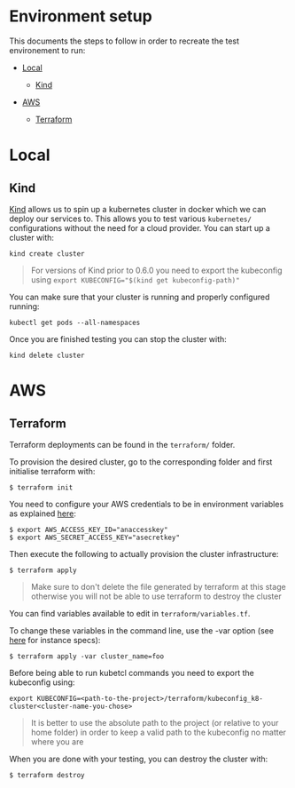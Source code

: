 # Environment setup

This documents the steps to follow in order to recreate the test environement to run:

+ [Local](#Local)
  + [Kind](#Kind)

+ [AWS](#AWS)
  + [Terraform](#Terraform)


# Local

## Kind

[Kind][kind] allows us to spin up a kubernetes cluster in docker which we can deploy our services to.
This allows you to test various `kubernetes/` configurations without the need for a cloud provider. You can start up a cluster with:

```
kind create cluster
```

> For versions of Kind prior to 0.6.0 you need to export the kubeconfig using `export KUBECONFIG="$(kind get kubeconfig-path)"`

You can make sure that your cluster is running and properly configured running:

```
kubectl get pods --all-namespaces
```

Once you are finished testing you can stop the cluster with:

```
kind delete cluster
```

# AWS

## Terraform

Terraform deployments can be found in the `terraform/` folder.

To provision the desired cluster, go to the corresponding folder and first initialise terraform with:

```
$ terraform init
```

You need to configure your AWS credentials to be in environment variables as explained [here][terraform env variables]:

```
$ export AWS_ACCESS_KEY_ID="anaccesskey"
$ export AWS_SECRET_ACCESS_KEY="asecretkey"
```

Then execute the following to actually provision the cluster infrastructure:

```
$ terraform apply
```

> Make sure to don't delete the file generated by terraform at this stage otherwise you will not be able to use terraform to destroy  the cluster

You can find variables available to edit in  `terraform/variables.tf`.

To change these variables in the command line, use the -var option (see [here][amazon ec2 instances] for instance specs):

```
$ terraform apply -var cluster_name=foo
```

Before being able to run kubetcl commands you need to export the kubeconfig using:

```
export KUBECONFIG=<path-to-the-project>/terraform/kubeconfig_k8-cluster<cluster-name-you-chose>
```

> It is better to use the absolute path to the project (or relative to your home folder) in order to keep a valid path to the kubeconfig no matter where you are

When you are done with your testing, you can destroy the cluster with:

```
$ terraform destroy
```


[kind]: https://github.com/kubernetes-sigs/kind
[terraform env variables]: https://www.terraform.io/docs/providers/aws/#environment-variables
[amazon ec2 instances]: https://aws.amazon.com/ec2/instance-types/
